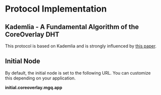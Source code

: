 # Protocol Implementation

## Kademlia - A Fundamental Algorithm of the CoreOverlay DHT

This protocol is based on Kademlia and is strongly influenced by [this paper](https://hazm.at/mox/distributed-system/algorithm/distributed-hash-table/kademlia/kademlia-a-peer-to-peer-information-system-based-on-the-xor-metric/index.html).

## Initial Node

By default, the initial node is set to the following URL. You can customize this depending on your application.

**initial.coreoverlay.mgq.app**
